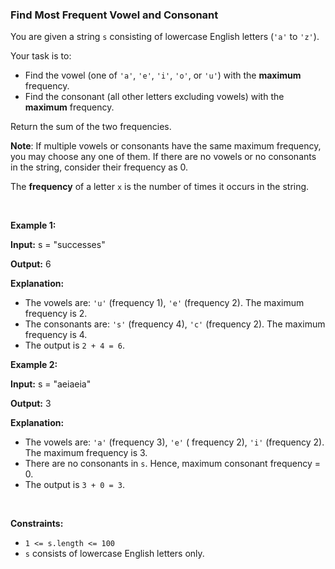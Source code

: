 
<h3>Find Most Frequent Vowel and Consonant</h3>
<div><p>You are given a string <code>s</code> consisting of lowercase English letters (<code>'a'</code> to <code>'z'</code>). </p>
<p>Your task is to:</p>
<ul>
<li>Find the vowel (one of <code>'a'</code>, <code>'e'</code>, <code>'i'</code>, <code>'o'</code>, or <code>'u'</code>) with the <strong>maximum</strong> frequency.</li>
<li>Find the consonant (all other letters excluding vowels) with the <strong>maximum</strong> frequency.</li>
</ul>
<p>Return the sum of the two frequencies.</p>
<p><strong>Note</strong>: If multiple vowels or consonants have the same maximum frequency, you may choose any one of them. If there are no vowels or no consonants in the string, consider their frequency as 0.</p>
The <strong>frequency</strong> of a letter <code>x</code> is the number of times it occurs in the string.
<p> </p>
<p><strong>Example 1:</strong></p>
<div class="example-block">
<p><strong>Input:</strong> <span class="example-io">s = "successes"</span></p>
<p><strong>Output:</strong> <span class="example-io">6</span></p>
<p><strong>Explanation:</strong></p>
<ul>
<li>The vowels are: <code>'u'</code> (frequency 1), <code>'e'</code> (frequency 2). The maximum frequency is 2.</li>
<li>The consonants are: <code>'s'</code> (frequency 4), <code>'c'</code> (frequency 2). The maximum frequency is 4.</li>
<li>The output is <code>2 + 4 = 6</code>.</li>
</ul>
</div>
<p><strong>Example 2:</strong></p>
<div class="example-block">
<p><strong>Input:</strong> <span class="example-io">s = "aeiaeia"</span></p>
<p><strong>Output:</strong> <span class="example-io">3</span></p>
<p><strong>Explanation:</strong></p>
<ul>
<li>The vowels are: <code>'a'</code> (frequency 3), <code>'e'</code> ( frequency 2), <code>'i'</code> (frequency 2). The maximum frequency is 3.</li>
<li>There are no consonants in <code>s</code>. Hence, maximum consonant frequency = 0.</li>
<li>The output is <code>3 + 0 = 3</code>.</li>
</ul>
</div>
<p> </p>
<p><strong>Constraints:</strong></p>
<ul>
<li><code>1 &lt;= s.length &lt;= 100</code></li>
<li><code>s</code> consists of lowercase English letters only.</li>
</ul>
</div>
